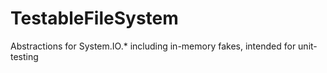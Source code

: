 # TestableFileSystem
Abstractions for System.IO.* including in-memory fakes, intended for unit-testing
